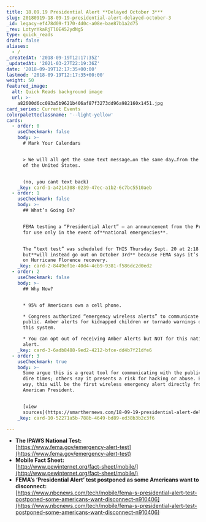 ```yaml
---
title: 18.09.19 Presidential Alert **Delayed October 3***
slug: 20180919-18-09-19-presidential-alert-delayed-october-3
_id: legacy-ef478d09-f170-4d0c-a08e-bae87b1a2d75
_rev: LotyrYkaRjTl0E452ydNg5
type: quick_reads
draft: false
aliases:
  - /
_createdAt: '2018-09-19T12:17:35Z'
_updatedAt: '2021-03-27T22:19:36Z'
date: '2018-09-19T12:17:35+00:00'
lastmod: '2018-09-19T12:17:35+00:00'
weight: 50
featured_image:
  alt: Quick Reads background image
  url: >-
    a82600d6cc093a5b9621b406af87f3273dd96a982160x1451.jpg
card_series: Current Events
colorpaletteclassname: '--light-yellow'
cards:
  - order: 0
    useCheckmark: false
    body: >-
      # Mark Your Calendars


      > We will all get the same text message…on the same day…from the President
      of the United States.


      (no, you cant text back)
    _key: card-1-a4214308-0239-47ec-a1b2-6c7bc5510aeb
  - order: 1
    useCheckmark: false
    body: >-
      ## What’s Going On?


      FEMA testing a “Presidential Alert” – an announcement from the President
      for use only in the event of**national emergencies**.


      The “text test” was scheduled for THIS Thursday Sept. 20 at 2:18 p.m. EST,
      but**will instead go out on October 3rd** because FEMA says it’s focusing
      on Hurricane Florence recovery.
    _key: card-2-8449ef1e-40d4-4cb9-9381-f586dc2d0ed2
  - order: 2
    useCheckmark: false
    body: >-
      ## Why Now?


      * 95% of Americans own a cell phone.

      * Congress authorized “emergency wireless alerts” to communicate with the
      public. Amber alerts for kidnapped children or tornado warnings often use
      this system.

      * You can opt out of receiving Amber Alerts but NOT for this national
      alert.
    _key: card-3-6adb8488-9ed2-4212-bfce-dd4b7f21dfe6
  - order: 3
    useCheckmark: true
    body: >-
      Some argue this is a great tool for communicating with the public during
      dire times; others say it presents a risk for hacking or abuse. Either
      way, this will be the first wireless emergency alert directly from an
      American President.


      [view
      sources](https://smarthernews.com/18-09-19-presidential-alert-delayed-october-3/)
    _key: card-10-52271a5b-788b-4649-bd89-ed38b3b2c3f6

---
```

* **The IPAWS National Test:**  
[https://www.fema.gov/emergency-alert-test](https://www.fema.gov/emergency-alert-test)
* **Mobile Fact Sheet:**  
[http://www.pewinternet.org/fact-sheet/mobile/](http://www.pewinternet.org/fact-sheet/mobile/)
* **FEMA’s ‘Presidential Alert’ test postponed as some Americans want to disconnect:**  
[https://www.nbcnews.com/tech/mobile/fema-s-presidential-alert-test-postponed-some-americans-want-disconnect-n910406](https://www.nbcnews.com/tech/mobile/fema-s-presidential-alert-test-postponed-some-americans-want-disconnect-n910406)